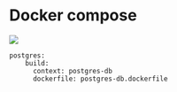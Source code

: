 # Docker compose

![](compose-image.avif)


```
postgres:
    build:
      context: postgres-db
      dockerfile: postgres-db.dockerfile
```